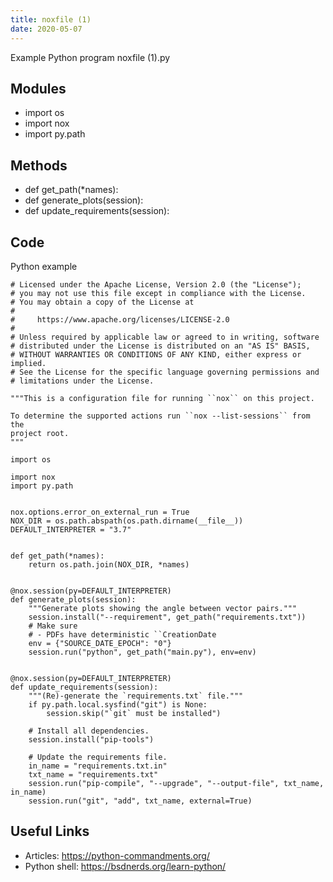 ```yaml
---
title: noxfile (1)
date: 2020-05-07
---
```

Example Python program noxfile (1).py

## Modules

* import os
* import nox
* import py.path

## Methods

* def get_path(*names):
* def generate_plots(session):
* def update_requirements(session):

## Code

Python example

    # Licensed under the Apache License, Version 2.0 (the "License");
    # you may not use this file except in compliance with the License.
    # You may obtain a copy of the License at
    #
    #     https://www.apache.org/licenses/LICENSE-2.0
    #
    # Unless required by applicable law or agreed to in writing, software
    # distributed under the License is distributed on an "AS IS" BASIS,
    # WITHOUT WARRANTIES OR CONDITIONS OF ANY KIND, either express or implied.
    # See the License for the specific language governing permissions and
    # limitations under the License.
    
    """This is a configuration file for running ``nox`` on this project.
    
    To determine the supported actions run ``nox --list-sessions`` from the
    project root.
    """
    
    import os
    
    import nox
    import py.path
    
    
    nox.options.error_on_external_run = True
    NOX_DIR = os.path.abspath(os.path.dirname(__file__))
    DEFAULT_INTERPRETER = "3.7"
    
    
    def get_path(*names):
        return os.path.join(NOX_DIR, *names)
    
    
    @nox.session(py=DEFAULT_INTERPRETER)
    def generate_plots(session):
        """Generate plots showing the angle between vector pairs."""
        session.install("--requirement", get_path("requirements.txt"))
        # Make sure
        # - PDFs have deterministic ``CreationDate
        env = {"SOURCE_DATE_EPOCH": "0"}
        session.run("python", get_path("main.py"), env=env)
    
    
    @nox.session(py=DEFAULT_INTERPRETER)
    def update_requirements(session):
        """(Re)-generate the `requirements.txt` file."""
        if py.path.local.sysfind("git") is None:
            session.skip("`git` must be installed")
    
        # Install all dependencies.
        session.install("pip-tools")
    
        # Update the requirements file.
        in_name = "requirements.txt.in"
        txt_name = "requirements.txt"
        session.run("pip-compile", "--upgrade", "--output-file", txt_name, in_name)
        session.run("git", "add", txt_name, external=True)
    

## Useful Links

- Articles: https://python-commandments.org/
- Python shell: https://bsdnerds.org/learn-python/
